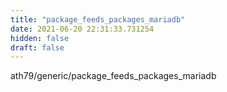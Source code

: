 ```yaml
---
title: "package_feeds_packages_mariadb"
date: 2021-06-20 22:31:33.731254
hidden: false
draft: false
---
```


ath79/generic/package_feeds_packages_mariadb


